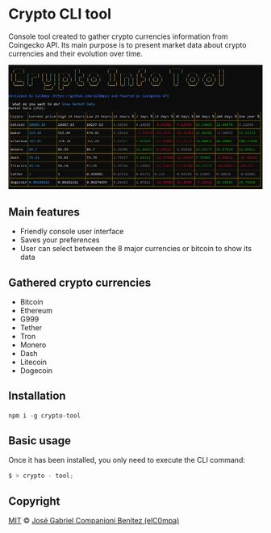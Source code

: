 # Crypto CLI tool

Console tool created to gather crypto currencies information from Coingecko API. Its main purpose is to present market data about crypto currencies and their evolution over time.

![](Demo.png)

## Main features

- Friendly console user interface
- Saves your preferences
- User can select between the 8 major currencies or bitcoin to show its data

## Gathered crypto currencies

- Bitcoin
- Ethereum
- G999
- Tether
- Tron
- Monero
- Dash
- Litecoin
- Dogecoin

## Installation

```javascript
npm i -g crypto-tool
```

## Basic usage

Once it has been installed, you only need to execute the CLI command:

```javascript
$ > crypto - tool;
```

## Copyright

[MIT](../LICENSE.md) © [José Gabriel Companioni Benítez (elC0mpa)](https://github.com/elC0mpa)
